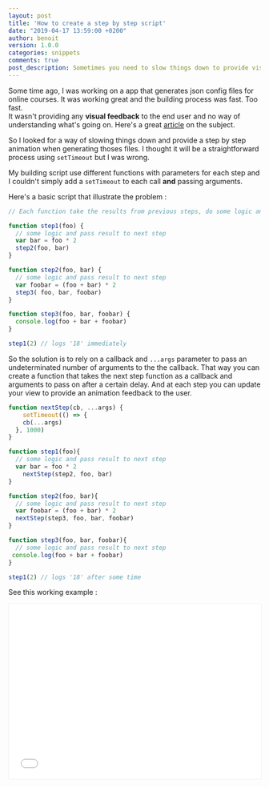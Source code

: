 ```yaml
---
layout: post
title: 'How to create a step by step script'
date: "2019-04-17 13:59:00 +0200"
author: benoit
version: 1.0.0
categories: snippets
comments: true
post_description: Sometimes you need to slow things down to provide visual feedback to the user. Here's how to create a step by step script.
---
```


Some time ago, I was working on a app that generates json config files for online courses.
It was working great and the building process was fast. Too fast.  
It wasn't providing any **visual feedback** to the end user and no way of understanding what's going on. Here's a great 
[article](https://www.smashingmagazine.com/2017/01/how-functional-animation-helps-improve-user-experience/) on the subject.

So I looked for a way of slowing things down and provide a step by step animation when generating thoses files. 
I thought it will be a straightforward process using `setTimeout` but I was wrong.

My building script use different functions with parameters for each step and I couldn't 
simply add a `setTimeout` to each call **and** passing arguments.

Here's a basic script that illustrate the problem :

```js
// Each function take the results from previous steps, do some logic and pass it to the next one

function step1(foo) {
  // some logic and pass result to next step
  var bar = foo * 2
  step2(foo, bar)
}

function step2(foo, bar) {
  // some logic and pass result to next step
  var foobar = (foo + bar) * 2
  step3( foo, bar, foobar)
}

function step3(foo, bar, foobar) {
  console.log(foo + bar + foobar)
}

step1(2) // logs '18' immediately
```

So the solution is to rely on a callback and `...args` parameter to pass an undeterminated number of arguments to the 
the callback. That way you can create a function that takes the next step function as a callback and arguments to pass 
on after a certain delay. And at each step you can update your view to provide an animation feedback to the user.

```js
function nextStep(cb, ...args) {
	setTimeout(() => {
  	cb(...args)
  }, 1000)
}

function step1(foo){
  // some logic and pass result to next step
  var bar = foo * 2
	nextStep(step2, foo, bar)
}

function step2(foo, bar){
  // some logic and pass result to next step
  var foobar = (foo + bar) * 2
  nextStep(step3, foo, bar, foobar)
}

function step3(foo, bar, foobar){
  // some logic and pass result to next step
 console.log(foo + bar + foobar)
}

step1(2) // logs '18' after some time
```

See this working example :

<iframe width="100%" height="350" style="border: 1px solid #f0f0f0;" src="//jsfiddle.net/yskth1z3/1/embedded/result/" allowfullscreen="allowfullscreen" allowpaymentrequest frameborder="0"></iframe>

